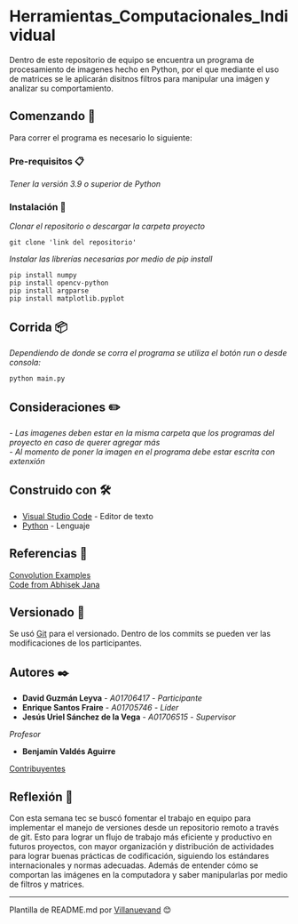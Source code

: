 # Herramientas_Computacionales_Individual

Dentro de este repositorio de equipo se encuentra un programa de procesamiento de imagenes hecho en Python, por el que mediante el uso de matrices se le aplicarán disitnos filtros para manipular una imágen y analizar su comportamiento.

## Comenzando 🚀

Para correr el programa es necesario lo siguiente:

### Pre-requisitos 📋

_Tener la versión 3.9 o superior de Python_

### Instalación 🔧

_Clonar el repositorio o descargar la carpeta proyecto_

```
git clone 'link del repositorio'
```

_Instalar las librerías necesarias por medio de pip install_

```
pip install numpy
pip install opencv-python
pip install argparse
pip install matplotlib.pyplot
```

## Corrida 📦

_Dependiendo de donde se corra el programa se utiliza el botón run o desde consola:_

```
python main.py
```

## Consideraciones  :pencil2:

_- Las imagenes deben estar en la misma carpeta que los programas del proyecto en caso de querer agregar más_ <br>
_- Al momento de poner la imagen en el programa debe estar escrita con extenxión_

## Construido con 🛠️

* [Visual Studio Code](https://code.visualstudio.com/) - Editor de texto
* [Python](https://www.python.org/) - Lenguaje

## Referencias 📖

[Convolution Examples](https://aishack.in/tutorials/image-convolution-examples/) <br>
[Code from Abhisek Jana](https://github.com/adeveloperdiary/blog/tree/master/Computer_Vision/Sobel_Edge_Detection)

## Versionado 📌

Se usó [Git](https://git-scm.com/) para el versionado. Dentro de los commits se pueden ver las modificaciones de los participantes.

## Autores ✒️

* **David Guzmán Leyva** - *A01706417* - *Participante*
* **Enrique Santos Fraire** - *A01705746* - *Líder*
* **Jesús Uriel Sánchez de la Vega** - *A01706515* - *Supervisor*

_Profesor_
* **Benjamín Valdés Aguirre**

[Contribuyentes](https://github.com/A01705746/Herramientas_Computacionales_Equipo/contributors)

## Reflexión 🎁

Con esta semana tec se buscó fomentar el trabajo en equipo para implementar el manejo de versiones desde un repositorio remoto a través de git. Esto para lograr un flujo de trabajo más eficiente y productivo en futuros proyectos, con mayor organización y distribución de actividades para lograr buenas prácticas de codificación, siguiendo los estándares internacionales y normas adecuadas. Además de entender cómo se comportan las imágenes en la computadora y saber manipularlas por medio de filtros y matrices.


---
Plantilla de README.md por [Villanuevand](https://github.com/Villanuevand) 😊
